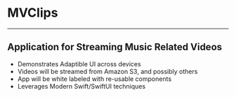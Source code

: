 # MVClips
---
## Application for Streaming Music Related Videos

- Demonstrates Adaptible UI across devices
- Videos will be streamed from Amazon S3, and possibly others
- App will be white labeled with re-usable components
- Leverages Modern Swift/SwiftUI techniques


